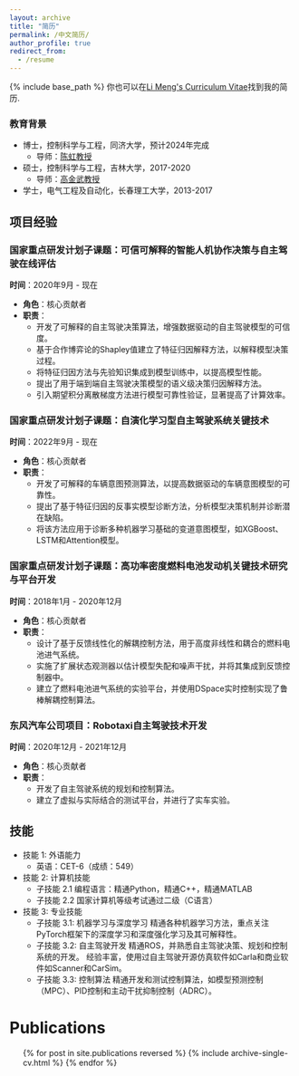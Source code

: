 ```yaml
---
layout: archive
title: "简历"
permalink: /中文简历/
author_profile: true
redirect_from:
  - /resume
---
```


{% include base_path %}
你也可以在[Li Meng's Curriculum Vitae](../assets/curriculum_vitae.pdf)找到我的简历.

### 教育背景

* 博士，控制科学与工程，同济大学，预计2024年完成
  * 导师：[陈虹教授](https://see.tongji.edu.cn/info/1376/10290.htm)
* 硕士，控制科学与工程，吉林大学，2017-2020
  * 导师：[高金武教授](http://dce.jlu.edu.cn/info/1182/5274.htm)
* 学士，电气工程及自动化，长春理工大学，2013-2017

## 项目经验

### 国家重点研发计划子课题：可信可解释的智能人机协作决策与自主驾驶在线评估
**时间**：2020年9月 - 现在  
- **角色**：核心贡献者  
- **职责**：
  - 开发了可解释的自主驾驶决策算法，增强数据驱动的自主驾驶模型的可信度。
  - 基于合作博弈论的Shapley值建立了特征归因解释方法，以解释模型决策过程。
  - 将特征归因方法与先验知识集成到模型训练中，以提高模型性能。
  - 提出了用于端到端自主驾驶决策模型的语义级决策归因解释方法。
  - 引入期望积分离散梯度方法进行模型可靠性验证，显著提高了计算效率。

### 国家重点研发计划子课题：自演化学习型自主驾驶系统关键技术
**时间**：2022年9月 - 现在  
- **角色**：核心贡献者  
- **职责**：
  - 开发了可解释的车辆意图预测算法，以提高数据驱动的车辆意图模型的可靠性。
  - 提出了基于特征归因的反事实模型诊断方法，分析模型决策机制并诊断潜在缺陷。
  - 将该方法应用于诊断多种机器学习基础的变道意图模型，如XGBoost、LSTM和Attention模型。

### 国家重点研发计划子课题：高功率密度燃料电池发动机关键技术研究与平台开发
**时间**：2018年1月 - 2020年12月  
- **角色**：核心贡献者  
- **职责**：
  - 设计了基于反馈线性化的解耦控制方法，用于高度非线性和耦合的燃料电池进气系统。
  - 实施了扩展状态观测器以估计模型失配和噪声干扰，并将其集成到反馈控制器中。
  - 建立了燃料电池进气系统的实验平台，并使用DSpace实时控制实现了鲁棒解耦控制算法。

### 东风汽车公司项目：Robotaxi自主驾驶技术开发
**时间**：2020年12月 - 2021年12月  
- **角色**：核心贡献者  
- **职责**：
  - 开发了自主驾驶系统的规划和控制算法。
  - 建立了虚拟与实际结合的测试平台，并进行了实车实验。

## 技能
* 技能 1: 外语能力
  * 英语：CET-6（成绩：549）
* 技能 2: 计算机技能
  * 子技能 2.1 编程语言：精通Python，精通C++，精通MATLAB
  * 子技能 2.2 国家计算机等级考试通过二级（C语言）
* 技能 3: 专业技能
  * 子技能 3.1: 机器学习与深度学习
    精通各种机器学习方法，重点关注PyTorch框架下的深度学习和深度强化学习及其可解释性。
  * 子技能 3.2: 自主驾驶开发
    精通ROS，并熟悉自主驾驶决策、规划和控制系统的开发。
    经验丰富，使用过自主驾驶开源仿真软件如Carla和商业软件如Scanner和CarSim。
  * 子技能 3.3: 控制算法
    精通开发和测试控制算法，如模型预测控制（MPC）、PID控制和主动干扰抑制控制（ADRC）。
  
Publications
======
  <ul>{% for post in site.publications reversed %}
    {% include archive-single-cv.html %}
  {% endfor %}</ul>
